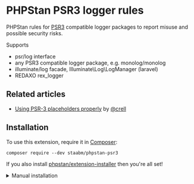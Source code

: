 # PHPStan PSR3 logger rules

PHPStan rules for [PSR3](https://www.php-fig.org/psr/psr-3/) compatible logger packages to report misuse and possible security risks.

Supports
- psr/log interface
- any PSR3 compatible logger package, e.g. monolog/monolog
- illuminate/log facade, Illuminate\Log\LogManager (laravel)
- REDAXO rex_logger

## Related articles

- [Using PSR-3 placeholders properly](https://peakd.com/hive-168588/@crell/using-psr-3-placeholders-properly) by [@crell](https://github.com/Crell)

## Installation

To use this extension, require it in [Composer](https://getcomposer.org/):

```
composer require --dev staabm/phpstan-psr3
```

If you also install [phpstan/extension-installer](https://github.com/phpstan/extension-installer) then you're all set!

<details>
  <summary>Manual installation</summary>

If you don't want to use `phpstan/extension-installer`, include extension.neon in your project's PHPStan config:

```
includes:
    - vendor/staabm/phpstan-psr3/config/extension.neon
```

</details>
